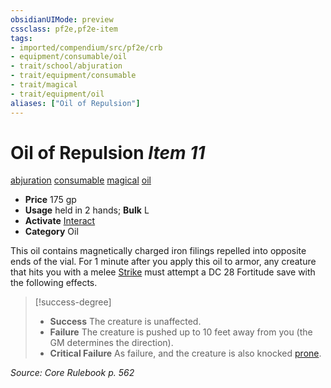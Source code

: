 ```yaml
---
obsidianUIMode: preview
cssclass: pf2e,pf2e-item
tags:
- imported/compendium/src/pf2e/crb
- equipment/consumable/oil
- trait/school/abjuration
- trait/equipment/consumable
- trait/magical
- trait/equipment/oil
aliases: ["Oil of Repulsion"]
---
```

# Oil of Repulsion *Item 11*  
[abjuration](abjuration.md)  [consumable](consumable.md)  [magical](magical.md)  [oil](oil.md)  

- **Price** 175 gp
- **Usage** held in 2 hands; **Bulk** L
- **Activate** [Interact](interact.md)
- **Category** Oil

This oil contains magnetically charged iron filings repelled into opposite ends of the vial. For 1 minute after you apply this oil to armor, any creature that hits you with a melee [Strike](strike.md) must attempt a DC 28 Fortitude save with the following effects.

> [!success-degree] 
> - **Success** The creature is unaffected.
> - **Failure** The creature is pushed up to 10 feet away from you (the GM determines the direction).
> - **Critical Failure** As failure, and the creature is also knocked [prone](conditions.md#Prone).

*Source: Core Rulebook p. 562*